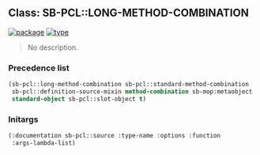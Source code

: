 ## Class: SB-PCL::LONG-METHOD-COMBINATION
[![package](https://img.shields.io/badge/Package-SB--PCL-5f9ea0.svg?style=social&colorA=999999)](../) [![type](https://img.shields.io/badge/Type-Class-5f9ea0.svg?style=social&colorA=999999)](../#class) 

> No description.

### Precedence list
```cl
(sb-pcl::long-method-combination sb-pcl::standard-method-combination
 sb-pcl::definition-source-mixin method-combination sb-mop:metaobject
 standard-object sb-pcl::slot-object t)
```
### Initargs
```cl
(:documentation sb-pcl::source :type-name :options :function
 :args-lambda-list)
```
